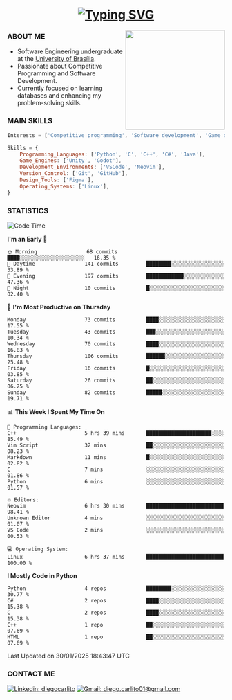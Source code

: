 <h1 align="center">
  <a href="https://git.io/typing-svg"><img src="https://readme-typing-svg.herokuapp.com?font=Special+Elite&size=35&duration=4000&pause=1000&color=20C20E&center=true&vCenter=true&width=500&height=70&lines=Hi%2C+I'm+Diego." alt="Typing SVG" /></a>
</h1>

<img align='right' src="https://media.giphy.com/media/VLzbEtlbwJUFljcRbf/giphy.gif?cid=790b7611db1hpcyxpht9vb2qapag4g251jevgml0ve3z438o&ep=v1_gifs_search&rid=giphy.gif&ct=g" width="230">

### ABOUT ME

- Software Engineering undergraduate at the [University of Brasília](http://www.unb.br).
- Passionate about Competitive Programming and Software Development.
- Currently focused on learning databases and enhancing my problem-solving skills.

### MAIN SKILLS

```javascript
Interests = ['Competitive programming', 'Software development', 'Game development', 'Artificial intelligence']

Skills = {
    Programming_Languages: ['Python', 'C', 'C++', 'C#', 'Java'],
    Game_Engines: ['Unity', 'Godot'],
    Development_Environments: ['VSCode', 'Neovim'],
    Version_Control: ['Git', 'GitHub'],
    Design_Tools: ['Figma'],
    Operating_Systems: ['Linux'],
}
```

### STATISTICS

<!--START_SECTION:waka-->
![Code Time](http://img.shields.io/badge/Code%20Time-42%20hrs%2037%20mins-blue)

**I'm an Early 🐤** 

```text
🌞 Morning                68 commits          ████░░░░░░░░░░░░░░░░░░░░░   16.35 % 
🌆 Daytime                141 commits         ████████░░░░░░░░░░░░░░░░░   33.89 % 
🌃 Evening                197 commits         ████████████░░░░░░░░░░░░░   47.36 % 
🌙 Night                  10 commits          █░░░░░░░░░░░░░░░░░░░░░░░░   02.40 % 
```
📅 **I'm Most Productive on Thursday** 

```text
Monday                   73 commits          ████░░░░░░░░░░░░░░░░░░░░░   17.55 % 
Tuesday                  43 commits          ███░░░░░░░░░░░░░░░░░░░░░░   10.34 % 
Wednesday                70 commits          ████░░░░░░░░░░░░░░░░░░░░░   16.83 % 
Thursday                 106 commits         ██████░░░░░░░░░░░░░░░░░░░   25.48 % 
Friday                   16 commits          █░░░░░░░░░░░░░░░░░░░░░░░░   03.85 % 
Saturday                 26 commits          ██░░░░░░░░░░░░░░░░░░░░░░░   06.25 % 
Sunday                   82 commits          █████░░░░░░░░░░░░░░░░░░░░   19.71 % 
```


📊 **This Week I Spent My Time On** 

```text
💬 Programming Languages: 
C++                      5 hrs 39 mins       █████████████████████░░░░   85.49 % 
Vim Script               32 mins             ██░░░░░░░░░░░░░░░░░░░░░░░   08.23 % 
Markdown                 11 mins             █░░░░░░░░░░░░░░░░░░░░░░░░   02.82 % 
C                        7 mins              ░░░░░░░░░░░░░░░░░░░░░░░░░   01.86 % 
Python                   6 mins              ░░░░░░░░░░░░░░░░░░░░░░░░░   01.57 % 

🔥 Editors: 
Neovim                   6 hrs 30 mins       █████████████████████████   98.41 % 
Unknown Editor           4 mins              ░░░░░░░░░░░░░░░░░░░░░░░░░   01.07 % 
VS Code                  2 mins              ░░░░░░░░░░░░░░░░░░░░░░░░░   00.53 % 

💻 Operating System: 
Linux                    6 hrs 37 mins       █████████████████████████   100.00 % 
```

**I Mostly Code in Python** 

```text
Python                   4 repos             ████████░░░░░░░░░░░░░░░░░   30.77 % 
C#                       2 repos             ████░░░░░░░░░░░░░░░░░░░░░   15.38 % 
C                        2 repos             ████░░░░░░░░░░░░░░░░░░░░░   15.38 % 
C++                      1 repo              ██░░░░░░░░░░░░░░░░░░░░░░░   07.69 % 
HTML                     1 repo              ██░░░░░░░░░░░░░░░░░░░░░░░   07.69 % 
```




 Last Updated on 30/01/2025 18:43:47 UTC
<!--END_SECTION:waka-->
### CONTACT ME

[![Linkedin: diegocarlito](https://img.shields.io/badge/-diegocarlito-blue?style=flat-square&logo=Linkedin&logoColor=white&link=https://www.linkedin.com/in/diegocarlito/)](https://www.linkedin.com/in/diegocarlito/)
[![Gmail: diego.carlito01@gmail.com](https://img.shields.io/badge/-diego.carlito01@gmail.com-c14438?style=flat-square&logo=Gmail&logoColor=white&link=mailto:diego.carlito01@gmail.com)](mailto:diego.carlito01@gmail.com)
